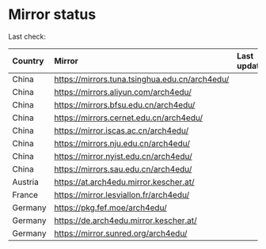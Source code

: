 <script src="./time.js"></script>
# Mirror status
Last check: <script type="text/javascript">localize(1713230121.1391761);</script>

|Country|Mirror|Last update|
|:------|:-----|:----------|
|China|https://mirrors.tuna.tsinghua.edu.cn/arch4edu/|<script type="text/javascript">localize(1713205757);</script>|
|China|https://mirrors.aliyun.com/arch4edu/|<script type="text/javascript">localize(1713205757);</script>|
|China|https://mirrors.bfsu.edu.cn/arch4edu/|<script type="text/javascript">localize(1713205757);</script>|
|China|https://mirrors.cernet.edu.cn/arch4edu/|<script type="text/javascript">localize(1713205757);</script>|
|China|https://mirror.iscas.ac.cn/arch4edu/|<script type="text/javascript">localize(1713205757);</script>|
|China|https://mirrors.nju.edu.cn/arch4edu/|<script type="text/javascript">localize(1713081839);</script>|
|China|https://mirror.nyist.edu.cn/arch4edu/|<script type="text/javascript">localize(1713205757);</script>|
|China|https://mirrors.sau.edu.cn/arch4edu/|<script type="text/javascript">localize(1713205757);</script>|
|Austria|https://at.arch4edu.mirror.kescher.at/|<script type="text/javascript">localize(1713205757);</script>|
|France|https://mirror.lesviallon.fr/arch4edu/|<script type="text/javascript">localize(1713205757);</script>|
|Germany|https://pkg.fef.moe/arch4edu/|<script type="text/javascript">localize(1713205757);</script>|
|Germany|https://de.arch4edu.mirror.kescher.at/|<script type="text/javascript">localize(1713205757);</script>|
|Germany|https://mirror.sunred.org/arch4edu/|<script type="text/javascript">localize(1713205757);</script>|

<script src="./tablefilter/tablefilter.js"></script>
<script src="./table.js"></script>